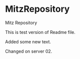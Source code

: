 # MitzRepository
Mitz Repository

This is test version of Readme file.

Added some new text.

Changed on server 02.
